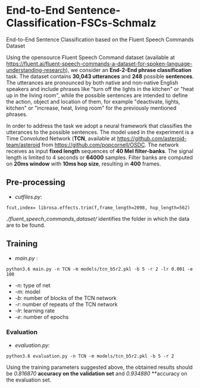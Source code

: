 # End-to-End Sentence-Classification-FSCs-Schmalz

End-to-End Sentence Classification based on the Fluent Speech Commands Dataset 

Using the opensource Fluent Speech Command dataset (available at https://fluent.ai/fluent-speech-commands-a-dataset-for-spoken-language-understanding-research), we consider an **End-2-End phrase classification** task. The dataset contains **30,043 utterances** and **248** possible **sentences**. The utterances are pronounced by both native and non-native English speakers and include phrases like "turn off the lights in the kitchen" or "heat up in the living room", while the possible sentences are intended to define the action, object and location of them, for example "deactivate, lights, kitchen" or "increase, heat, living room" for the previously mentioned phrases. 

In order to address the task we adopt a neural framework that classifies the utterances to the possible sentences. 
The model used in the experiment is a Time Convoluted Network (**TCN**, available at https://github.com/asteroid-team/asteroid from https://github.com/popcornell/OSDC. The network receives as input **fixed length** sequences of **40 Mel filter-banks**. The signal length is limited to 4 seconds or **64000** samples. Filter banks are computed on **20ms window** with **10ms hop size**, resulting in **400** frames. 

## Pre-processing

- *cutfiles.py*:
```
fcut,index= librosa.effects.trim(f,frame_length=2098, hop_length=562)
```

*./fluent_speech_commands_dataset/* identifies the folder in which the data are to be found.  


## Training 

- *main.py* :  
```
python3.6 main.py -n TCN -m models/tcn_b5r2.pkl -b 5 -r 2 -lr 0.001 -e 100
```

 * *-n*: type of net 
 * *-m*: model
 * *-b*: number of blocks of the TCN network 
 * *-r*: number of repeats of the TCN network 
 * *-lr*: learning rate 
 * *-e*: number of epochs 
 
 
### Evaluation 

- *evaluation.py*:  
```
python3.6 evaluation.py -n TCN -m models/tcn_b5r2.pkl -b 5 -r 2 
```

Using the training parameters suggested above, the obtained results should be *0.816870* **accuracy on the validation set** and *0.934880* **accuracy on the evaluation set. 
